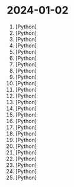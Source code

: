 # 2024-01-02

1. [](https://github.comundefined "Run Mixtral-8x7B models in Colab or consumer desktops") [Python]
2. [](https://github.comundefined "Learn how to design large-scale systems. Prep for the system design interview. Includes Anki flashcards.") [Python]
3. [](https://github.comundefined "") [Python]
4. [](https://github.comundefined "openpilot is an open source driver assistance system. openpilot performs the functions of Automated Lane Centering and Adaptive Cruise Control for 250+ supported car makes and models.") [Python]
5. [](https://github.comundefined "A youtube-dl fork with additional features and fixes") [Python]
6. [](https://github.comundefined "Instant voice cloning by MyShell") [Python]
7. [](https://github.comundefined "Generate a custom timelapse of all your memories from BeReal") [Python]
8. [](https://github.comundefined "") [Python]
9. [](https://github.comundefined "") [Python]
10. [](https://github.comundefined "PyGWalker: Turn your pandas dataframe into an interactive UI for visual analysis") [Python]
11. [](https://github.comundefined "Fine-Grained Open Domain Image Animation with Motion Guidance") [Python]
12. [](https://github.comundefined "") [Python]
13. [](https://github.comundefined "✨ Build AI interfaces that spark joy") [Python]
14. [](https://github.comundefined "The TinyLlama project is an open endeavor to pretrain a 1.1B Llama model on 3 trillion tokens.") [Python]
15. [](https://github.comundefined "Rich is a Python library for rich text and beautiful formatting in the terminal.") [Python]
16. [](https://github.comundefined "A community-maintained Python framework for creating mathematical animations.") [Python]
17. [](https://github.comundefined "TinyGPT-V: Efficient Multimodal Large Language Model via Small Backbones") [Python]
18. [](https://github.comundefined "The open-source alerts management and automation platform") [Python]
19. [](https://github.comundefined "Free, open source crypto trading bot") [Python]
20. [](https://github.comundefined "Tools for merging pretrained large language models.") [Python]
21. [](https://github.comundefined "Convert PDF to markdown quickly with high accuracy") [Python]
22. [](https://github.comundefined "Learn Cloud Applied Generative AI Engineering (GenEng) using OpenAI, Gemini, Streamlit, Containers, Serverless, Postgres, LangChain, Pinecone, and Next.js") [Python]
23. [](https://github.comundefined "A fast inference library for running LLMs locally on modern consumer-class GPUs") [Python]
24. [](https://github.comundefined "[PG 2023] WaveNet: Wave-Aware Image Enhancement") [Python]
25. [](https://github.comundefined "Electrumx Atomicals Indexer Server") [Python]
